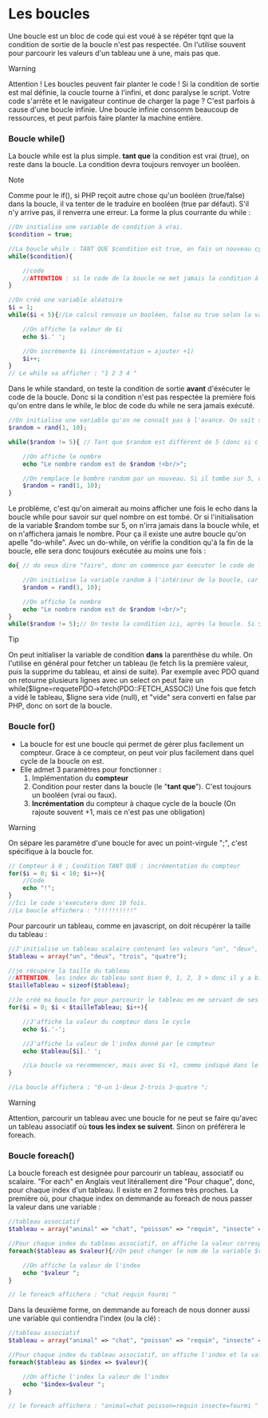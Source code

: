 # Les boucles
Une boucle est un bloc de code qui est voué à se répéter tqnt que la condition de sortie de la boucle n'est pas respectée.
On l'utilise souvent pour parcourir les valeurs d'un tableau une à une, mais pas que.
> [!WARNING]
> Attention ! Les boucles peuvent fair planter le code ! Si la condition de sortie est mal définie, la coucle tourne à l'infini, et donc paralyse le script.
> Votre code s'arrête et le navigateur continue de charger la page ? C'est parfois à cause d'une boucle infinie.
> Une boucle infinie consomm beaucoup de ressources, et peut parfois faire planter la machine entière.
### Boucle while()
La boucle while est la plus simple. **tant que** la condition est vrai (true), on reste dans la boucle. La condition devra toujours renvoyer un booléen.
> [!NOTE]
> Comme pour le if(), si PHP reçoit autre chose qu'un booléen (true/false) dans la boucle, il va tenter de le traduire en booléen (true par défaut). S'il n'y arrive pas, il renverra une erreur.
La forme la plus courrante du while :
```php
//On initialise une variable de condition à vrai.
$condition = true;

//La boucle while : TANT QUE $condition est true, on fais un nouveau cycle.
while($condition){

    //code
    //ATTENTION : si le code de la boucle ne met jamais la condition à false, on aura une boucle infinie, et le code va planter en plus de consommer beaucoup de ressources.
}

//On créé une variable aléatoire
$i = 1;
while($i < 5){//Le calcul renvoie un booléen, false ou true selon la valeur de $i.

    //On affiche la valeur de $i
    echo $i.' ';

    //On incrémente $i (incrémentation = ajouter +1)
    $i++;
}
// Le while va afficher : "1 2 3 4 "
```
Dans le while standard, on teste la condition de sortie **avant** d'éxécuter le code de la boucle. Donc si la condition n'est pas respectée la première fois qu'on entre dans le while, le bloc de code du while ne sera jamais exécuté.
```php
//On initialise une variable qu'on ne connaît pas à l'avance. On sait seulement que ce sera un int entre 1 et 10 inclus.
$random = rand(1, 10);

while($random != 5){ // Tant que $random est différent de 5 (donc si c'est 5 on sort de la boucle)

    //On affiche le nombre
    echo "Le nombre random est de $random !<br/>";

    //On remplace le bombre random par un nouveau. Si il tombe sur 5, on sortira de la boucle et on n'affichera pas le echo.
    $random = rand(1, 10);
}
```
Le problème, c'est qu'on aimerait au moins afficher une fois le echo dans la boucle while pour savoir sur quel nombre on est tombé.
Or si l'initialisation de la variable $random tombe sur 5, on n'irra jamais dans la boucle while, et on n'affichera jamais le nombre.
Pour ça il existe une autre boucle qu'on apelle "do-while".
Avec un do-while, on vérifie la condition qu'à la fin de la boucle, elle sera donc toujours exécutée au moins une fois :
```php
do{ // do veux dire "faire", donc on commence par éxecuter le code de la boucle sans tester aucune condition.

    //On initialise la variable random à l'intérieur de la boucle, car on sait qu'elle sera toujours appelée au moins une fois.
    $random = rand(1, 10);

    //On affiche le nombre
    echo "Le nombre random est de $random !<br/>";
}
while($random != 5);// On teste la condition ici, après la boucle. Si $rand est de 5, on sort de la boucle.
```
>[!TIP]
>On peut initialiser la variable de condition **dans** la parenthèse du while. On l'utilise en général pour fetcher un tableau (le fetch lis la première valeur, puis la supprime du tableau, et ainsi de suite).
> Par exemple avec PDO quand on retourne plusieurs lignes avec un select on peut faire un while($ligne=requetePDO->fetch(PDO::FETCH_ASSOC))
> Une fois que fetch a vidé le tableau, $ligne sera vide (null), et "vide" sera converti en false par PHP, donc on sort de la boucle.

### Boucle for()
- La boucle for est une boucle qui permet de gérer plus facilement un compteur. Grace à ce compteur, on peut voir plus facilement dans quel cycle de la boucle on est.
- Elle admet 3 paramètres pour fonctionner :
    1) Implémentation du **compteur**
    2) Condition pour rester dans la boucle (le "**tant que**"). C'est toujours un booléen (vrai ou faux).
    3) **Incrémentation** du compteur à chaque cycle de la boucle (On rajoute souvent +1, mais ce n'est pas une obligation)
> [!WARNING]
> On sépare les paramètre d'une boucle for avec un point-virgule ";", c'est spécifique à la boucle for.

```php
// Compteur à 0 ; Condition TANT QUE ; incrémentation du compteur
for($i = 0; $i < 10; $i++){
    //Code
    echo "!";
}
//Ici le code s'executera donc 10 fois.
//La boucle affichera : "!!!!!!!!!!"
```
Pour parcourir un tableau, comme en javascript, on doit récupérer la taille du tableau :
```php
//J'initialise un tableau scalaire contenant les valeurs "un", "deux", "trois", et "quatre"
$tableau = array("un", "deux", "trois", "quatre");

//je récupère la taille du tableau
//ATTENTION, les index du tableau sont bien 0, 1, 2, 3 > donc il y a bien 4 index dans le tableau, sizeof() renverra donc bien 4, et non 3.
$tailleTableau = sizeof($tableau);

//Je créé ma boucle for pour parcourir le tableau en me servant de ses index
for($i = 0; $i < $tailleTableau; $i++){

    //J'affiche la valeur du compteur dans le cycle
    echo $i.'-';

    //J'affiche la valeur de l'index donné par le compteur
    echo $tableau[$i].' ';

    //La boucle va recommencer, mais avec $i +1, comme indiqué dans le 3ème paramètre de la boucle for.
}

//La boucle affichera : "0-un 1-deux 2-trois 3-quatre ";
```
> [!WARNING]
> Attention, parcourir un tableau avec une boucle for ne peut se faire qu'avec un tableau associatif où **tous les index se suivent**. Sinon on préférera le foreach.
### Boucle foreach()
La boucle foreach est designée pour parcourir un tableau, associatif ou scalaire. "For each" en Anglais veut litérallement dire "Pour chaque", donc, pour chaque index d'un tableau.
Il existe en 2 formes très proches. La première où, pour chaque index on demmande au foreach de nous passer la valeur dans une variable : 
```php
//tableau associatif
$tableau = array("animal" => "chat", "poisson" => "requin", "insecte" => "fourmi");

//Pour chaque index du tableau associatif, on affiche la valeur correspondante
foreach($tableau as $valeur){//On peut changer le nom de la variable $valeur comme on le souhaite dans la syntaxe. Le foreach mettrea les valeurs du tableau dedans, une par une.

    //On affiche la valeur de l'index
    echo "$valeur ";
}

// le foreach affichera : "chat requin fourmi "
```
Dans la deuxième forme, on demmande au foreach de nous donner aussi une variable qui contiendra l'index (ou la clé) :
```php
//tableau associatif
$tableau = array("animal" => "chat", "poisson" => "requin", "insecte" => "fourmi");

//Pour chaque index du tableau associatif, on affiche l'index et la valeur correspondante
foreach($tableau as $index => $valeur){

    //On affiche l'index la valeur de l'index
    echo "$index=$valeur ";
}

// le foreach affichera : "animal=chat poisson=requin insecte=fourmi "
```